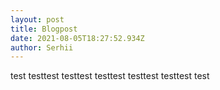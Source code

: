 ```yaml
---
layout: post
title: Blogpost
date: 2021-08-05T18:27:52.934Z
author: Serhii
---
```

test testtest testtest testtest testtest testtest test